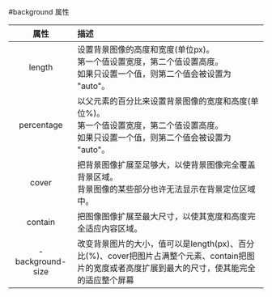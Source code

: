 #background 属性

| 属性              |  描述  |
| :--------------:  | :------|
| length |设置背景图像的高度和宽度(单位px)。<br>第一个值设置宽度，第二个值设置高度。<br>如果只设置一个值，则第二个值会被设置为 "auto"。|
| percentage |以父元素的百分比来设置背景图像的宽度和高度(单位%)。<br>第一个值设置宽度，第二个值设置高度。<br>如果只设置一个值，则第二个值会被设置为 "auto"。|
| cover |把背景图像扩展至足够大，以使背景图像完全覆盖背景区域。<br>背景图像的某些部分也许无法显示在背景定位区域中。|
| contain |把图像图像扩展至最大尺寸，以使其宽度和高度完全适应内容区域。|
- background-size   |  改变背景图片的大小，值可以是length(px)、百分比(%)、cover把图片占满整个元素、contain把图片的宽度或者高度扩展到最大的尺寸，使其能完全的适应整个屏幕